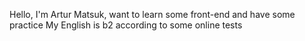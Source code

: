 Hello, I'm Artur Matsuk, want to learn some front-end and have some practice
My English is b2 according to some online tests
